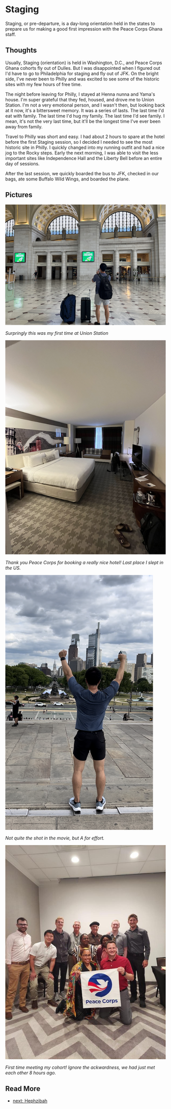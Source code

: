 # Staging
Staging, or pre-departure, is a day-long orientation held in the states to prepare us for making a good first impression with the Peace Corps Ghana staff.

## Thoughts
Usually, Staging (orientation) is held in Washington, D.C., and Peace Corps Ghana cohorts fly out of Dulles. But I was disappointed when I figured out I'd have to go to Philadelphia for staging and fly out of JFK. On the bright side, I've never been to Philly and was excited to see some of the historic sites with my few hours of free time.

The night before leaving for Philly, I stayed at Henna nunna and Yama's house. I'm super grateful that they fed, housed, and drove me to Union Station. I'm not a very emotional person, and I wasn't then, but looking back at it now, it's a bittersweet memory. It was a series of lasts. The last time I'd eat with family. The last time I'd hug my family. The last time I'd see family. I mean, it's not the very last time, but it'll be the longest time I've ever been away from family.

Travel to Philly was short and easy. I had about 2 hours to spare at the hotel before the first Staging session, so I decided I needed to see the most historic site in Philly. I quickly changed into my running outfit and had a nice jog to the Rocky steps. Early the next morning, I was able to visit the less important sites like Independence Hall and the Liberty Bell before an entire day of sessions.

After the last session, we quickly boarded the bus to JFK, checked in our bags, ate some Buffalo Wild Wings, and boarded the plane.

## Pictures

![union station](/images/orientation/union_station.png)

*Surpringly this was my first time at Union Station*

![hotel room](/images/orientation/philly_hotel.png)

*Thank you Peace Corps for booking a really nice hotel! Last place I slept in the US.*

![rocky_steps.png](/images/orientation/rocky_steps.png)

*Not quite the shot in the movie, but A for effort.*

![staging](/images/orientation/staging.JPG)

*First time meeting my cohort! Ignore the ackwardness, we had just met each other 8 hours ago.*


## Read More
 - [next: Hephzibah](/hephzibah.md)
